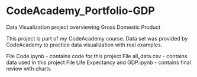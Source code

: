 # CodeAcademy_Portfolio-GDP
Data Visualization project overviewing Gross Domestic Product

This project is part of my CodeAcademy course. Data set was provided by CodeAcademy to practice data visualization with real examples. 

File Code.ipynb - contains code for this project
File all_data.csv - contains data used in this project
File Life Expectancy and GDP.ipynb - contains final review with charts
